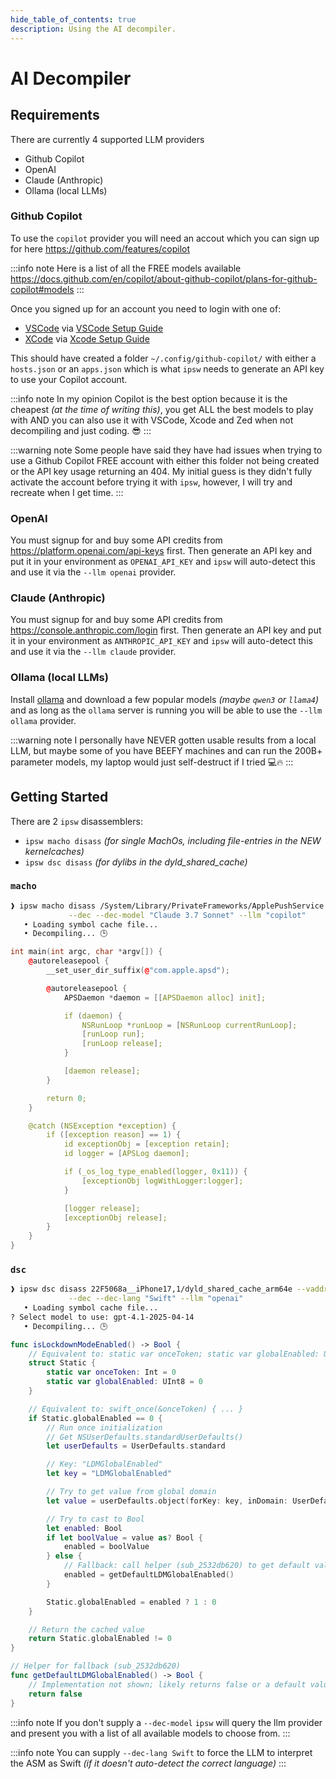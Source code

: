 ```yaml
---
hide_table_of_contents: true
description: Using the AI decompiler.
---
```


# AI Decompiler

## Requirements

There are currently 4 supported LLM providers

- Github Copilot
- OpenAI
- Claude (Anthropic)
- Ollama (local LLMs)

### Github Copilot

To use the `copilot` provider you will need an accout which you can sign up for here https://github.com/features/copilot

:::info note
Here is a list of all the FREE models available https://docs.github.com/en/copilot/about-github-copilot/plans-for-github-copilot#models
:::

Once you signed up for an account you need to login with one of:

- [VSCode](https://code.visualstudio.com) via [VSCode Setup Guide](https://code.visualstudio.com/docs/copilot/setup)
- [XCode](https://developer.apple.com/xcode/) via [Xcode Setup Guide](https://docs.github.com/en/copilot/managing-copilot/configure-personal-settings/installing-the-github-copilot-extension-in-your-environment?tool=xcode)

This should have created a folder `~/.config/github-copilot/` with either a `hosts.json` or an `apps.json` which is what `ipsw` needs to generate an API key to use your Copilot account.

:::info note
In my opinion Copilot is the best option because it is the cheapest *(at the time of writing this)*, you get ALL the best models to play with AND you can also use it with VSCode, Xcode and Zed when not decompiling and just coding. 😎
:::

:::warning note
Some people have said they have had issues when trying to use a Github Copilot FREE account with either this folder not being created or the API key usage returning an 404. My initial guess is they didn't fully activate the account before trying it with `ipsw`, however, I will try and recreate when I get time.
:::

### OpenAI

You must signup for and buy some API credits from https://platform.openai.com/api-keys first. Then generate an API key and put it in your environment as `OPENAI_API_KEY` and `ipsw` will auto-detect this and use it via the `--llm openai` provider.

### Claude (Anthropic)

You must signup for and buy some API credits from https://console.anthropic.com/login first. Then generate an API key and put it in your environment as `ANTHROPIC_API_KEY` and `ipsw` will auto-detect this and use it via the `--llm claude` provider.

### Ollama (local LLMs)

Install [ollama](https://ollama.com) and download a few popular models *(maybe `qwen3` or `llama4`)* and as long as the `ollama` server is running you will be able to use the `--llm ollama` provider.

:::warning note
I personally have NEVER gotten usable results from a local LLM, but maybe some of you have BEEFY machines and can run the 200B+ parameter models, my laptop would just self-destruct if I tried 💻🔥
:::

## Getting Started

There are 2 `ipsw` disassemblers:

- `ipsw macho disass` *(for single MachOs, including file-entries in the NEW kernelcaches)*
- `ipsw dsc disass` *(for dylibs in the dyld_shared_cache)*

### `macho`

```bash
❱ ipsw macho disass /System/Library/PrivateFrameworks/ApplePushService.framework/apsd --entry \
             --dec --dec-model "Claude 3.7 Sonnet" --llm "copilot"
   • Loading symbol cache file...
   • Decompiling... 🕒
```
```cpp
int main(int argc, char *argv[]) {
    @autoreleasepool {
        __set_user_dir_suffix(@"com.apple.apsd");

        @autoreleasepool {
            APSDaemon *daemon = [[APSDaemon alloc] init];

            if (daemon) {
                NSRunLoop *runLoop = [NSRunLoop currentRunLoop];
                [runLoop run];
                [runLoop release];
            }

            [daemon release];
        }

        return 0;
    }

    @catch (NSException *exception) {
        if ([exception reason] == 1) {
            id exceptionObj = [exception retain];
            id logger = [APSLog daemon];

            if (_os_log_type_enabled(logger, 0x11)) {
                [exceptionObj logWithLogger:logger];
            }

            [logger release];
            [exceptionObj release];
        }
    }
}
```

### `dsc`

```bash
❱ ipsw dsc disass 22F5068a__iPhone17,1/dyld_shared_cache_arm64e --vaddr 0x2532DB6C8 --demangle \
             --dec --dec-lang "Swift" --llm "openai"
   • Loading symbol cache file...
? Select model to use: gpt-4.1-2025-04-14
   • Decompiling... 🕒
```
```swift
func isLockdownModeEnabled() -> Bool {
    // Equivalent to: static var onceToken; static var globalEnabled: UInt8
    struct Static {
        static var onceToken: Int = 0
        static var globalEnabled: UInt8 = 0
    }

    // Equivalent to: swift_once(&onceToken) { ... }
    if Static.globalEnabled == 0 {
        // Run once initialization
        // Get NSUserDefaults.standardUserDefaults()
        let userDefaults = UserDefaults.standard

        // Key: "LDMGlobalEnabled"
        let key = "LDMGlobalEnabled"

        // Try to get value from global domain
        let value = userDefaults.object(forKey: key, inDomain: UserDefaults.globalDomain)

        // Try to cast to Bool
        let enabled: Bool
        if let boolValue = value as? Bool {
            enabled = boolValue
        } else {
            // Fallback: call helper (sub_2532db620) to get default value
            enabled = getDefaultLDMGlobalEnabled()
        }

        Static.globalEnabled = enabled ? 1 : 0
    }

    // Return the cached value
    return Static.globalEnabled != 0
}

// Helper for fallback (sub_2532db620)
func getDefaultLDMGlobalEnabled() -> Bool {
    // Implementation not shown; likely returns false or a default value
    return false
}
```

:::info note
If you don't supply a `--dec-model` `ipsw` will query the llm provider and present you with a list of all available models to choose from.
:::

:::info note
You can supply `--dec-lang Swift` to force the LLM to interpret the ASM as Swift *(if it doesn't auto-detect the correct language)*
:::